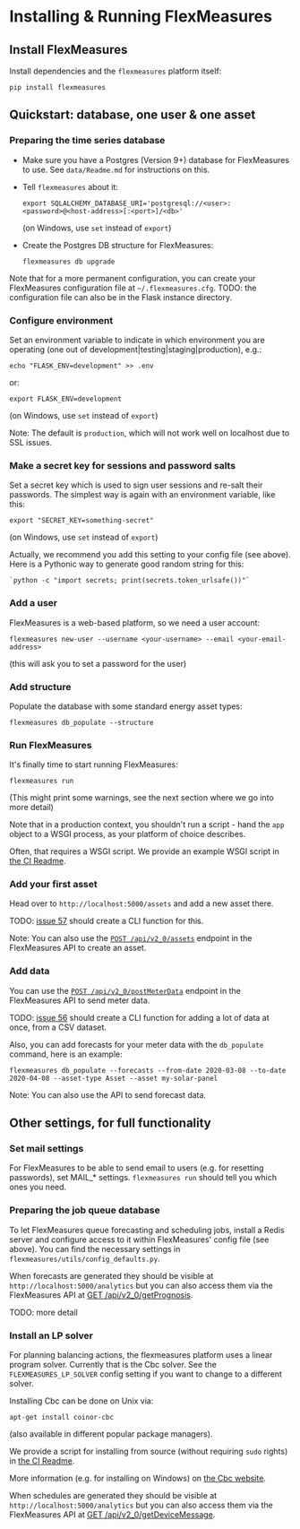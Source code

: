 # Installing & Running FlexMeasures


## Install FlexMeasures

Install dependencies and the `flexmeasures` platform itself:

    pip install flexmeasures


## Quickstart: database, one user & one asset

### Preparing the time series database

* Make sure you have a Postgres (Version 9+) database for FlexMeasures to use. See `data/Readme.md` for instructions on this.
* Tell `flexmeasures` about it:

    `export SQLALCHEMY_DATABASE_URI='postgresql://<user>:<password>@<host-address>[:<port>]/<db>'`
  
  (on Windows, use `set` instead of `export`)
* Create the Postgres DB structure for FlexMeasures:

    `flexmeasures db upgrade`

Note that for a more permanent configuration, you can create your FlexMeasures configuration file at `~/.flexmeasures.cfg`.
TODO: the configuration file can also be in the Flask instance directory.


### Configure environment

Set an environment variable to indicate in which environment you are operating (one out of development|testing|staging|production), e.g.:

   `echo "FLASK_ENV=development" >> .env`

or:

   `export FLASK_ENV=development`

(on Windows, use `set` instead of `export`)

Note: The default is `production`, which will not work well on localhost due to SSL issues. 


### Make a secret key for sessions and password salts

Set a secret key which is used to sign user sessions and re-salt their passwords. The simplest way is again with an environment variable, like this:

   `export "SECRET_KEY=something-secret"`

(on Windows, use `set` instead of `export`)

Actually, we recommend you add this setting to your config file (see above). Here is a Pythonic way to generate good random string for this:

    `python -c "import secrets; print(secrets.token_urlsafe())"`


### Add a user

FlexMeasures is a web-based platform, so we need a user account:

`flexmeasures new-user --username <your-username> --email <your-email-address>`

(this will ask you to set a password for the user)


### Add structure

Populate the database with some standard energy asset types:

   `flexmeasures db_populate --structure`


### Run FlexMeasures

It's finally time to start running FlexMeasures:

`flexmeasures run`

(This might print some warnings, see the next section where we go into more detail)

Note that in a production context, you shouldn't run a script - hand the `app` object to a WSGI process, as your platform of choice describes.

Often, that requires a WSGI script. We provide an example WSGI script in [the CI Readme](ci/Readme.md).


### Add your first asset 

Head over to `http://localhost:5000/assets` and add a new asset there.

TODO: [issue 57](https://github.com/SeitaBV/flexmeasures/issues/57) should create a CLI function for this.

Note: You can also use the [`POST /api/v2_0/assets`](https://flexmeasures.readthedocs.io/en/latest/api/v2_0.html#post--api-v2_0-assets) endpoint in the FlexMeasures API to create an asset.

### Add data

You can use the [`POST /api/v2_0/postMeterData`](https://flexmeasures.readthedocs.io/en/latest/api/v2_0.html#post--api-v2_0-postMeterData) endpoint in the FlexMeasures API to send meter data.

TODO: [issue 56](https://github.com/SeitaBV/flexmeasures/issues/56) should create a CLI function for adding a lot of data at once, from a CSV dataset.

Also, you can add forecasts for your meter data with the `db_populate` command, here is an example:

   `flexmeasures db_populate --forecasts --from-date 2020-03-08 --to-date 2020-04-08 --asset-type Asset --asset my-solar-panel `

Note: You can also use the API to send forecast data.


## Other settings, for full functionality

### Set mail settings

For FlexMeasures to be able to send email to users (e.g. for resetting passwords), set MAIL_* settings. `flexmeasures run` should tell you which ones you need.


### Preparing the job queue database

To let FlexMeasures queue forecasting and scheduling jobs, install a Redis server and configure access to it within FlexMeasures' config file (see above). You can find the necessary settings in `flexmeasures/utils/config_defaults.py`.

When forecasts are generated they should be visible at `http://localhost:5000/analytics` but you can also access them via the FlexMeasures API at [GET  /api/v2_0/getPrognosis](https://flexmeasures.readthedocs.io/en/latest/api/v2_0.html#get--api-v2_0-getPrognosis).

TODO: more detail


### Install an LP solver

For planning balancing actions, the flexmeasures platform uses a linear program solver. Currently that is the Cbc solver. See the `FLEXMEASURES_LP_SOLVER` config setting if you want to change to a different solver.

Installing Cbc can be done on Unix via:

    apt-get install coinor-cbc

(also available in different popular package managers).

We provide a script for installing from source (without requiring `sudo` rights) in [the CI Readme](ci/Readme.md).

More information (e.g. for installing on Windows) on [the Cbc website](https://projects.coin-or.org/Cbc).

When schedules are generated they should be visible at `http://localhost:5000/analytics` but you can also access them via the FlexMeasures API at [GET  /api/v2_0/getDeviceMessage](https://flexmeasures.readthedocs.io/en/latest/api/v2_0.html#get--api-v2_0-getDeviceMessage).


